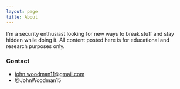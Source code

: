 ```yaml
---
layout: page
title: About
---
```


I'm a security enthusiast looking for new ways to break stuff and stay hidden
while doing it. All content posted here is for educational and research
purposes only.

### [](#header-1)Contact
* john.woodman11@gmail.com
* @JohnWoodman15 
